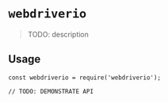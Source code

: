# `webdriverio`

> TODO: description

## Usage

```
const webdriverio = require('webdriverio');

// TODO: DEMONSTRATE API
```
